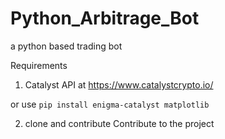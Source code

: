 # Python_Arbitrage_Bot
a python based trading bot

Requirements 

1. Catalyst API at 
https://www.catalystcrypto.io/ 

or use ```pip install enigma-catalyst matplotlib```

2. clone and contribute Contribute to the project